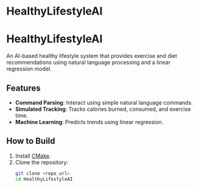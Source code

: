 # HealthyLifestyleAI

# HealthyLifestyleAI
An AI-based healthy lifestyle system that provides exercise and diet recommendations using natural language processing and a linear regression model.

## Features
- **Command Parsing**: Interact using simple natural language commands.
- **Simulated Tracking**: Tracks calories burned, consumed, and exercise time.
- **Machine Learning**: Predicts trends using linear regression.

## How to Build
1. Install [CMake](https://cmake.org/).
2. Clone the repository:
   ```bash
   git clone <repo_url>
   cd HealthyLifestyleAI
